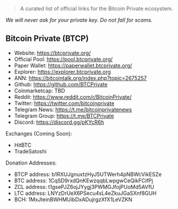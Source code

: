 
> A curated list of official links for the Bitcoin Private ecosystem.

*We will never ask for your private key. Do not fall for scams.*

## Bitcoin Private (BTCP)

* Website: https://btcprivate.org/
* Official Pool: https://pool.btcprivate.org/
* Paper Wallet: https://paperwallet.btcprivate.org/
* Explorer: https://explorer.btcprivate.org
* ANN: https://bitcointalk.org/index.php?topic=2675257
* Github: https://github.com/BTCPrivate
* Coinmarketcap: TBD
* Reddit: https://www.reddit.com/r/BitcoinPrivate/
* Twitter: https://twitter.com/bitcoinprivate
* Telegram News: https://t.me/bitcoinprivatenews
* Telegram Group: https://t.me/BTCPrivate
* Discord: https://discord.gg/pKYcR6h

Exchanges (Coming Soon):
* HitBTC
* TradeSatoshi

Donation Addresses:
* BTCP address: b1RXUJgnuxtzHyJ5UTWerh4pNBWcVikESZe
* BTC address: 1CqSD9rxdQnKEwzqqbLwpgwCeQikFCifPj
* ZCL address: t1gsePJZ6ojJYygj3PWMGJfojPUoMd5AVfU
* LTC address: LNYzDrUeX6PSecu4sL4eZkuJGaSXnf8GUH
* BCH: 1MxJteinBWHMUibDxADujrgzXfX1LeVZKN



